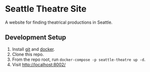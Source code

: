 Seattle Theatre Site
====================

A website for finding theatrical productions in Seattle.

Development Setup
-----------------

 1. Install [git](https://git-scm.com/book/en/v2/Getting-Started-Installing-Git) and [docker](https://docs.docker.com/engine/installation/).
 2. Clone this repo.
 3. From the repo root, run `docker-compose -p seattle-theatre up -d`.
 4. Visit [http://localhost:8002/]()